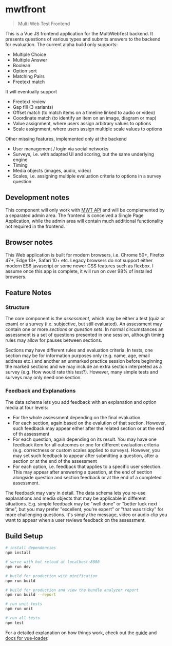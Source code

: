 # mwtfront

> Multi Web Test Frontend

This is a Vue JS frontend application for the MultiWebTest backend. It presents questions of various types and submits answers to the backend for evaluation. The current alpha build only supports:

* Multiple Choice
* Multiple Answer
* Boolean
* Option sort
* Matching Pairs
* Freetext match

It will eventually support

* Freetext review
* Gap fill (3 variants)
* Offset match (to match items on a timeline linked to audio or video)
* Coordinate match (to identify an item on an image, diagram or map)
* Value assignment, where users assign arbitrary values to options
* Scale assignment, where users assign multiple scale values to options

Other missing features, implemented only at the backend

* User management / login via social networks
* Surveys, i.e. with adapted UI and scoring, but the same underlying engine
* Timing
* Media objects (images, audio, video)
* Scales, i.e. assigning multiple evaluation criteria to options in a survey question

## Development notes

This component will only work with [MWT API](https://github.com/neilg63/mwtapi) and will be complemented by a separated admin area. The frontend is conceived a Single Page Application, while the admin area will contain much additional functionality not required in the frontend.

## Browser notes

This Web application is built for modern browsers, i.e. Chrome 50+, Firefox 47+, Edge 13+, Safari 10+ etc. Legacy browsers do not support either modern ES6 javascript or some newer CSS features such as flexbox. I assume once this app is complete, it will run on over 98% of installed browsers.

## Feature Notes

### Structure

The core component is the *assessment*, which may be either a test (quiz or exam) or a survey (i.e. subjective, but still evaluated). An assessment may contain one or more *sections* or *question sets*. In normal circumstances an assessment is a set of questions presented in one session, although timing rules may allow for pauses between sections. 

Sections may have different rules and evaluation criteria. In tests, one section may be for information purposes only (e.g. name, age, email address etc.) and another an unmarked practice session before beginning the marked sections and we may include an extra section interpreted as a survey (e.g. How would rate this test?). However, many simple tests and surveys may only need one section.

### Feedback and Explanations

The data schema lets you add feedback with an explanation and option media at four levels:

* For the whole assessment depending on the final evaluation. 
* For each section, again based on the evalution of that section. However, such feedback may appear either after the related section or at the end of th assessment
* For each question, again depending on its result. You may have one feedback item for all outcomes or one for different evaluation criteria (e.g. correctness or custom scales applied to surveys). However, you may set such feedback to appear after submitting a question, after a section or at the end of the assessment
* For each option, i.e. feedback that applies to a specific user selection. This may appear after answering a question, at the end of section alongside question and section feedback or at the end of a completed assessment.

The feedback may vary in detail. The data schema lets you re-use explanations and media objects that may be applicable in different situations. E.g. simple feedback may be "well done" or "better luck next time", but you may prefer "excellent, you're expert" or "that was tricky" for more challenging questions. It's simply the message, video or audio clip you want to appear when a user reviews feedback on the assessment.

## Build Setup

``` bash
# install dependencies
npm install

# serve with hot reload at localhost:8080
npm run dev

# build for production with minification
npm run build

# build for production and view the bundle analyzer report
npm run build --report

# run unit tests
npm run unit

# run all tests
npm test
```

For a detailed explanation on how things work, check out the [guide](http://vuejs-templates.github.io/webpack/) and [docs for vue-loader](http://vuejs.github.io/vue-loader).
